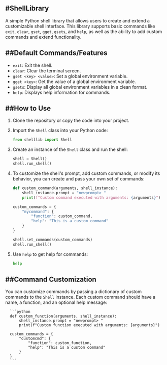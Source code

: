 #ShellLibrary
-------------

A simple Python shell library that allows users to create and extend a customizable shell interface. 
This library supports basic commands like `exit`, `clear`, `gset`, `gget`, `gsets`, and `help`, as well as the ability to add custom commands and extend functionality.

##Default Commands/Features
---------

- `exit`: Exit the shell.
- `clear`: Clear the terminal screen.
- `gset <key> <value>`: Set a global environment variable.
- `gget <key>`: Get the value of a global environment variable.
- `gsets`: Display all global environment variables in a clean format.
- `help`: Displays help information for commands.

##How to Use
-----------

1. Clone the repository or copy the code into your project.

2. Import the `Shell` class into your Python code:

      ```python
      from shelllib import Shell
      ```

3. Create an instance of the `Shell` class and run the shell:

      ```python
      shell = Shell()
      shell.run_shell()
      ```

4. To customize the shell's prompt, add custom commands, or modify its behavior, you can create and pass your own set of commands:

      ```python
      def custom_command(arguments, shell_instance):
          shell_instance.prompt = "newprompt> " 
          print(f"Custom command executed with arguments: {arguments}")

      custom_commands = {
          "mycommand": {
              "function": custom_command,
              "help": "This is a custom command"
          }
      }

      shell.set_commands(custom_commands)
      shell.run_shell()
      ```

5. Use `help` to get help for commands:

      ```python
      help
      ```

##Command Customization
----------------------

You can customize commands by passing a dictionary of custom commands to the `Shell` instance. Each custom command should have a name, a function, and an optional help message:

      ```python
      def custom_function(arguments, shell_instance):
          shell_instance.prompt = "newprompt> " 
          print(f"Custom function executed with arguments: {arguments}")

      custom_commands = {
          "customcmd": {
              "function": custom_function,
              "help": "This is a custom command"
          }
      }
      ```
